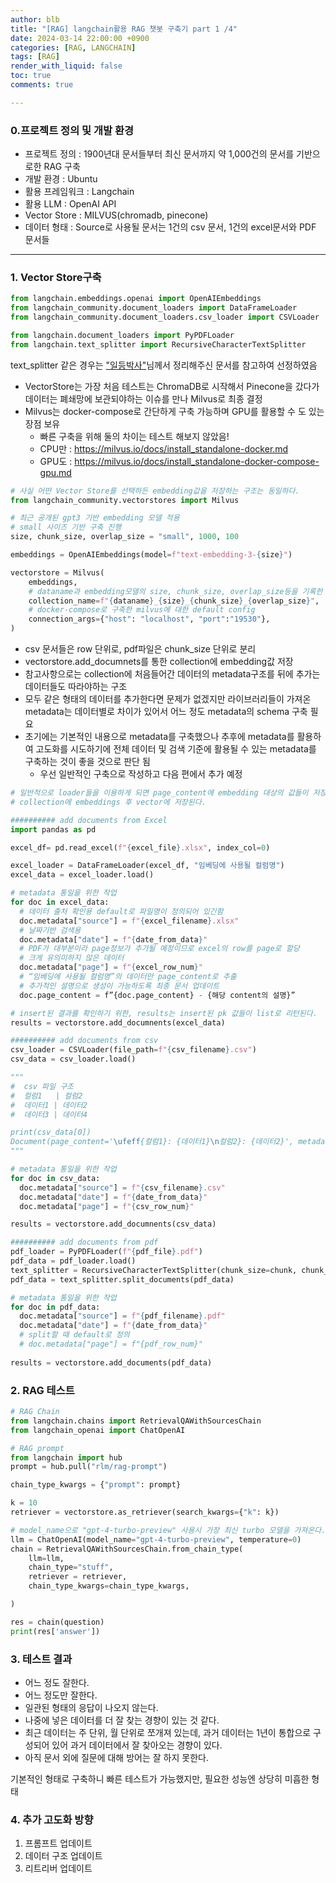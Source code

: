 ```yaml
---
author: blb
title: "[RAG] langchain활용 RAG 챗봇 구축기 part 1 /4"
date: 2024-03-14 22:00:00 +0900
categories: [RAG, LANGCHAIN]
tags: [RAG]
render_with_liquid: false
toc: true
comments: true

---
```



### 0.프로젝트 정의 및 개발 환경  
- 프로젝트 정의 : 1900년대 문서들부터 최신 문서까지 약 1,000건의 문서를 기반으로한 RAG 구축  
- 개발 환경 : Ubuntu  
- 활용 프레임워크 : Langchain  
- 활용 LLM : OpenAI API  
- Vector Store : MILVUS(chromadb, pinecone)  
- 데이터 형태 : Source로 사용될 문서는 1건의 csv 문서, 1건의 excel문서와 PDF 문서들  
 
----  

### 1. Vector Store구축


```python
from langchain.embeddings.openai import OpenAIEmbeddings
from langchain_community.document_loaders import DataFrameLoader
from langchain_community.document_loaders.csv_loader import CSVLoader

from langchain.document_loaders import PyPDFLoader
from langchain.text_splitter import RecursiveCharacterTextSplitter
```

text_splitter 같은 경우는 ["일등박사"](https://drfirst.tistory.com/entry/langchain%EA%B3%B5%EB%B6%80-Input-%ED%85%8D%EC%8A%A4%ED%8A%B8%EA%B0%80-%EB%84%88%EB%AC%B4-%EA%B8%B8%EB%95%8C-Text-Spitter-feat-RecursiveCharacterTextSplitter)님께서 정리해주신 문서를 참고하여 선정하였음


- VectorStore는 가장 처음 테스트는 ChromaDB로 시작해서 Pinecone을 갔다가 데이터는 폐쇄망에 보관되야하는 이슈를 만나 Milvus로 최종 결정
- Milvus는 docker-compose로 간단하게 구축 가능하며 GPU를 활용할 수 도 있는 장점 보유
  - 빠른 구축을 위해 둘의 차이는 테스트 해보지 않았음!
  - CPU만 : https://milvus.io/docs/install_standalone-docker.md
  - GPU도 : https://milvus.io/docs/install_standalone-docker-compose-gpu.md
```python
# 사실 어떤 Vector Store를 선택하든 embedding값을 저장하는 구조는 동일하다.
from langchain_community.vectorstores import Milvus

# 최근 공개된 gpt3 기반 embedding 모델 적용
# small 사이즈 기반 구축 진행
size, chunk_size, overlap_size = "small", 1000, 100

embeddings = OpenAIEmbeddings(model=f"text-embedding-3-{size}")

vectorstore = Milvus(
    embeddings,
    # dataname과 embedding모델의 size, chunk_size, overlap_size등을 기록한 collection name 설정
    collection_name=f"{dataname}_{size}_{chunk_size}_{overlap_size}",
    # docker-compose로 구축한 milvus에 대한 default config
    connection_args={"host": "localhost", "port":"19530"},
)
```

- csv 문서들은 row 단위로, pdf파일은 chunk_size 단위로 분리
- vectorstore.add_documnets를 통한 collection에 embedding값 저장
- 참고사항으로는 collection에 처음들어간 데이터의 metadata구조를 뒤에 추가는 데이터들도 따라야하는 구조
- 모두 같은 형태의 데이터를 추가한다면 문제가 없겠지만 라이브러리들이 가져온 metadata는 데이터별로 차이가 있어서 어느 정도 metadata의 schema 구축 필요
- 초기에는 기본적인 내용으로 metadata를 구축했으나 추후에 metadata를 활용하여 고도화를 시도하기에 전체 데이터 및 검색 기준에 활용될 수 있는 metadata를 구축하는 것이 좋을 것으로 판단 됨
  - 우선 일반적인 구축으로 작성하고 다음 편에서 추가 예정

```python
# 일반적으로 loader들을 이용하게 되면 page_content에 embedding 대상의 값들이 저장된다.
# collection에 embeddings 후 vector에 저장된다.

########## add documents from Excel
import pandas as pd

excel_df= pd.read_excel(f"{excel_file}.xlsx", index_col=0)

excel_loader = DataFrameLoader(excel_df, "임베딩에 사용될 컬럼명")
excel_data = excel_loader.load()

# metadata 통일을 위한 작업
for doc in excel_data:
  # 데이터 출처 확인용 default로 파일명이 정의되어 있긴함
  doc.metadata["source"] = f"{excel_filename}.xlsx"
  # 날짜기반 검색용
  doc.metadata["date"] = f"{date_from_data}"
  # PDF가 대부분이라 page정보가 추가될 예정이므로 excel의 row를 page로 할당
  # 크게 유의미하지 않은 데이터
  doc.metadata["page"] = f"{excel_row_num}"
  # “임베딩에 사용될 컬럼명”의 데이터만 page_content로 추출
  # 추가적인 설명으로 생성이 가능하도록 최종 문서 업데이트
  doc.page_content = f”{doc.page_content} - {해당 content의 설명}”

# insert된 결과를 확인하기 위한, results는 insert된 pk 값들이 list로 리턴된다.
results = vectorstore.add_documnents(excel_data)

########## add documents from csv
csv_loader = CSVLoader(file_path=f"{csv_filename}.csv")
csv_data = csv_loader.load()

"""
#  csv 파일 구조
#  컬럼1   | 컬럼2
#  데이터1 | 데이터2
#  데이터3 | 데이터4

print(csv_data[0])
Document(page_content='\ufeff{컬럼1}: {데이터1}\n컬럼2}: {데이터2}', metadata={'source': '{csv_filename}.csv', 'row': 0})
"""

# metadata 통일을 위한 작업
for doc in csv_data:
  doc.metadata["source"] = f"{csv_filename}.csv"
  doc.metadata["date"] = f"{date_from_data}"
  doc.metadata["page"] = f"{csv_row_num}"

results = vectorstore.add_documnents(csv_data)

########## add documents from pdf
pdf_loader = PyPDFLoader(f"{pdf_file}.pdf")
pdf_data = pdf_loader.load()
text_splitter = RecursiveCharacterTextSplitter(chunk_size=chunk, chunk_overlap=overlap)
pdf_data = text_splitter.split_documents(pdf_data)

# metadata 통일을 위한 작업
for doc in pdf_data:
  doc.metadata["source"] = f"{pdf_filename}.pdf"
  doc.metadata["date"] = f"{date_from_data}"
  # split할 때 default로 정의
  # doc.metadata["page"] = f"{pdf_row_num}"
 
results = vectorstore.add_documents(pdf_data)

```


### 2. RAG 테스트

```python
# RAG Chain
from langchain.chains import RetrievalQAWithSourcesChain
from langchain_openai import ChatOpenAI

# RAG prompt
from langchain import hub
prompt = hub.pull("rlm/rag-prompt")

chain_type_kwargs = {"prompt": prompt}

k = 10
retriever = vectorstore.as_retriever(search_kwargs={"k": k})

# model_name으로 "gpt-4-turbo-preview" 사용시 가장 최신 turbo 모델을 가져온다.
llm = ChatOpenAI(model_name="gpt-4-turbo-preview", temperature=0)  
chain = RetrievalQAWithSourcesChain.from_chain_type(
    llm=llm,
    chain_type="stuff",
    retriever = retriever,
    chain_type_kwargs=chain_type_kwargs,

)

res = chain(question)
print(res['answer'])

```

### 3. 테스트 결과
- 어느 정도 잘한다.
- 어느 정도만 잘한다.
- 일관된 형태의 응답이 나오지 않는다.
- 나중에 넣은 데이터를 더 잘 찾는 경향이 있는 것 같다.
- 최근 데이터는 주 단위, 월 단위로 쪼개져 있는데, 과거 데이터는 1년이 통합으로 구성되어 있어 과거 데이터에서 잘 찾아오는 경향이 있다.
- 아직 문서 외에 질문에 대해 방어는 잘 하지 못한다.

기본적인 형태로 구축하니 빠른 테스트가 가능했지만, 필요한 성능엔 상당히 미흡한 형태

### 4. 추가 고도화 방향
1) 프롬프트 업데이트
2) 데이터 구조 업데이트
3) 리트리버 업데이트

